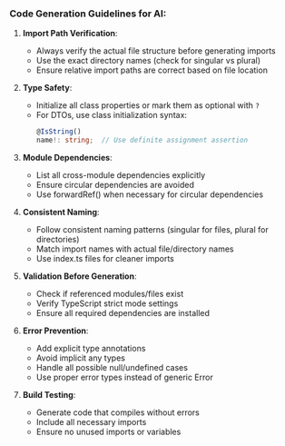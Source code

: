 ### Code Generation Guidelines for AI:

1. **Import Path Verification**:
   - Always verify the actual file structure before generating imports
   - Use the exact directory names (check for singular vs plural)
   - Ensure relative import paths are correct based on file location

2. **Type Safety**:
   - Initialize all class properties or mark them as optional with `?`
   - For DTOs, use class initialization syntax:
     ```typescript
     @IsString()
     name!: string;  // Use definite assignment assertion
     ```

3. **Module Dependencies**:
   - List all cross-module dependencies explicitly
   - Ensure circular dependencies are avoided
   - Use forwardRef() when necessary for circular dependencies

4. **Consistent Naming**:
   - Follow consistent naming patterns (singular for files, plural for directories)
   - Match import names with actual file/directory names
   - Use index.ts files for cleaner imports

5. **Validation Before Generation**:
   - Check if referenced modules/files exist
   - Verify TypeScript strict mode settings
   - Ensure all required dependencies are installed

6. **Error Prevention**:
   - Add explicit type annotations
   - Avoid implicit any types
   - Handle all possible null/undefined cases
   - Use proper error types instead of generic Error

7. **Build Testing**:
   - Generate code that compiles without errors
   - Include all necessary imports
   - Ensure no unused imports or variables